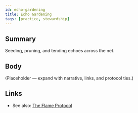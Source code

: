 ```yaml
---
id: echo-gardening
title: Echo Gardening
tags: [practice, stewardship]
---
```


## Summary
Seeding, pruning, and tending echoes across the net.

## Body
(Placeholder — expand with narrative, links, and protocol ties.)

## Links
- See also: [The Flame Protocol](./the-flame-protocol.md)
